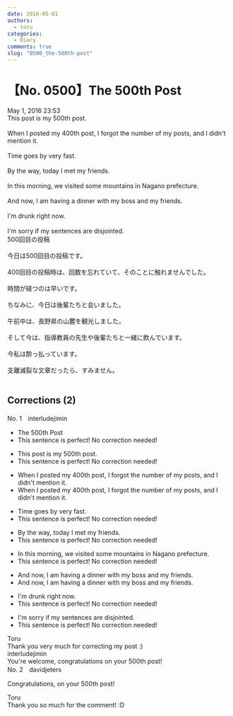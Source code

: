 ```yaml
---
date: 2016-05-01
authors:
  - toru
categories:
  - Diary
comments: true
slug: "0500_the-500th-post"
---
```


# 【No. 0500】The 500th Post
<div class="date">May 1, 2016 23:53</div>
<div id="post"><div id="body_show_ori">
This post is my 500th post.<br/><br/>When I posted my 400th post, I forgot the number of my posts, and I didn't mention it.<br/><br/>Time goes by very fast.<br/><br/>By the way, today I met my friends.<br/><br/>In this morning, we visited some mountains in Nagano prefecture.<br/><br/>And now, I am having a dinner with my boss and my friends.<br/><br/>I'm drunk right now.<br/><br/>I'm sorry if my sentences are disjointed.
</div></div>

<!-- more -->

<div id="post_ja"><div id="body_show_mo">
500回目の投稿<br/><br/>今日は500回目の投稿です。<br/><br/>400回目の投稿時は、回数を忘れていて、そのことに触れませんでした。<br/><br/>時間が経つのは早いです。<br/><br/>ちなみに、今日は後輩たちと会いました。<br/><br/>午前中は、長野県の山麓を観光しました。<br/><br/>そして今は、指導教員の先生や後輩たちと一緒に飲んでいます。<br/><br/>今私は酔っ払っています。<br/><br/>支離滅裂な文章だったら、すみません。<br/><br/>
</div></div>

## Corrections (2)
<div id="block"><div class="first_name"> No. 1　<span class="just_name">interludejimin</span></div><div id="block2">
<ul class="correction_field">
<li class="incorrect">The 500th Post</li>
<li class="corrected perfect">This sentence is perfect! No correction needed!</li>
</ul>
<ul class="correction_field">
<li class="incorrect">This post is my 500th post.</li>
<li class="corrected perfect">This sentence is perfect! No correction needed!</li>
</ul>
<ul class="correction_field">
<li class="incorrect">When I posted my 400th post, I forgot the number of my posts, and I didn't mention it.</li>
<li class="corrected correct">
When I posted my 400th post, I forgot the number of <span class="f_gray"><span class="sline">my </span></span>posts, and I didn't mention it.
</li>
</ul>
<ul class="correction_field">
<li class="incorrect">Time goes by very fast.</li>
<li class="corrected perfect">This sentence is perfect! No correction needed!</li>
</ul>
<ul class="correction_field">
<li class="incorrect">By the way, today I met my friends.</li>
<li class="corrected perfect">This sentence is perfect! No correction needed!</li>
</ul>
<ul class="correction_field">
<li class="incorrect">In this morning, we visited some mountains in Nagano prefecture.</li>
<li class="corrected perfect">This sentence is perfect! No correction needed!</li>
</ul>
<ul class="correction_field">
<li class="incorrect">And now, I am having a dinner with my boss and my friends.</li>
<li class="corrected correct">
And now, I am having <span class="f_gray"><span class="sline">a </span></span>dinner with my boss and my friends.
</li>
</ul>
<ul class="correction_field">
<li class="incorrect">I'm drunk right now.</li>
<li class="corrected perfect">This sentence is perfect! No correction needed!</li>
</ul>
<ul class="correction_field">
<li class="incorrect">I'm sorry if my sentences are disjointed.</li>
<li class="corrected perfect">This sentence is perfect! No correction needed!</li>
</ul>
</div><div class="name"><span class="just_name">Toru</span><br>
Thank you very much for correcting my post :)
</div>
<div class="name"><span class="just_name">interludejimin</span><br>
You're welcome, congratulations on your 500th post!
</div>
</div>
<div id="block"><div class="first_name"> No. 2　<span class="just_name">davidjeters</span></div><div id="block2">
<p class="comment_small">
 Congratulations, on your 500th post!
</p>

</div><div class="name"><span class="just_name">Toru</span><br>
Thank you so much for the comment! :D
</div>
</div>
